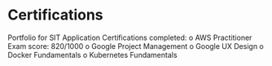# Certifications
Portfolio for SIT Application
Certifications completed:
o	AWS Practitioner
Exam score: 820/1000
o	Google Project Management
o	Google UX Design
o	Docker Fundamentals
o	Kubernetes Fundamentals


